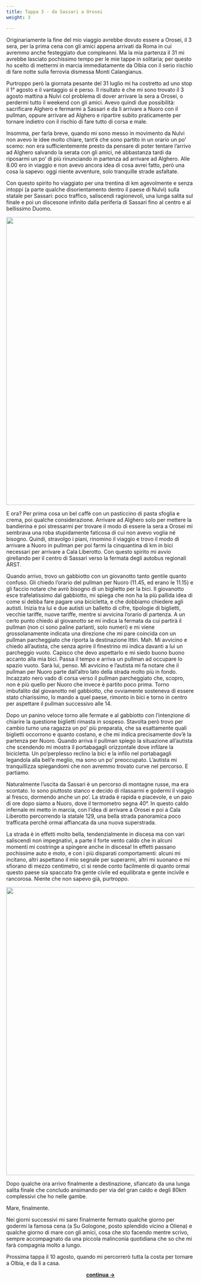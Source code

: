 ```yaml
---
title: Tappa 3 - da Sassari a Orosei
weight: 3

---
```

Originariamente la fine del mio viaggio avrebbe dovuto essere a Orosei, il 3 sera, per la prima cena con gli amici appena arrivati da Roma in cui avremmo anche festeggiato due compleanni. Ma la mia partenza il 31 mi avrebbe lasciato pochissimo tempo per le mie tappe in solitaria; per questo ho scelto di mettermi in marcia immediatamente da Olbia con il serio rischio di fare notte sulla ferrovia dismessa Monti Calangianus.

Purtroppo però la giornata pesante del 31 luglio mi ha costretto ad uno stop il 1° agosto e il vantaggio si è perso. Il risultato è che mi sono trovato il 3 agosto mattina a Nulvi col problema di dover arrivare la sera a Orosei, o perdermi tutto il weekend con gli amici. Avevo quindi due possibilità: sacrificare Alghero e fermarmi a Sassari e da lì arrivare a Nuoro con il pullman, oppure arrivare ad Alghero e ripartire subito praticamente per tornare indietro con il rischio di fare tutto di corsa e male.

Insomma, per farla breve, quando mi sono messo in movimento da Nulvi non avevo le idee molto chiare, tant&#8217;è che sono partito in un orario un po&#8217; scemo: non era sufficientemente presto da pensare di poter tentare l&#8217;arrivo ad Alghero salvando la serata con gli amici, né abbastanza tardi da riposarmi un po&#8217; di più rinunciando in partenza ad arrivare ad Alghero. Alle 8.00 ero in viaggio e non avevo ancora idea di cosa avrei fatto, però una cosa la sapevo: oggi niente avventure, solo tranquille strade asfaltate.

Con questo spirito ho viaggiato per una trentina di km agevolmente e senza intoppi (a parte qualche disorientamento dentro il paese di Nulvi) sulla statale per Sassari: poco traffico, saliscendi ragionevoli, una lunga salita sul finale e poi un discesone infinito dalla periferia di Sassari fino al centro e al bellissimo Duomo.

<img loading="lazy" decoding="async" class="size-large wp-image-294 alignnone" src="https://ciclogravelista.it/wp-content/uploads/2019/08/img_20190803_1017382808580478191041428.jpg" width="1024" height="768" srcset="https://ciclogravelista.com/wp-content/uploads/2019/08/img_20190803_1017382808580478191041428.jpg 3000w, https://ciclogravelista.com/wp-content/uploads/2019/08/img_20190803_1017382808580478191041428-300x225.jpg 300w, https://ciclogravelista.com/wp-content/uploads/2019/08/img_20190803_1017382808580478191041428-768x576.jpg 768w, https://ciclogravelista.com/wp-content/uploads/2019/08/img_20190803_1017382808580478191041428-1024x768.jpg 1024w" sizes="(max-width: 1024px) 100vw, 1024px" /> 

E ora? Per prima cosa un bel caffè con un pasticcino di pasta sfoglia e crema, poi qualche considerazione. Arrivare ad Alghero solo per mettere la bandierina e poi stressarmi per trovare il modo di essere la sera a Orosei mi sembrava una roba stupidamente faticosa di cui non avevo voglia né bisogno. Quindi, stravolgo i piani, rinomino il viaggio e trovo il modo di arrivare a Nuoro in pullman per poi farmi la cinquantina di km in bici necessari per arrivare a Cala Liberotto. Con questo spirito mi avvio girellando per il centro di Sassari verso la fermata degli autobus regionali ARST.

Quando arrivo, trovo un gabbiotto con un giovanotto tanto gentile quanto confuso. Gli chiedo l&#8217;orario del pullman per Nuoro (11.45, ed erano le 11.15) e gli faccio notare che avrò bisogno di un biglietto per la bici. Il giovanotto esce trafelatissimo dal gabbiotto, mi spiega che non ha la più pallida idea di come si debba fare pagare una bicicletta, e che dobbiamo chiedere agli autisti. Inizia tra lui e due autisti un balletto di cifre, tipologie di biglietti, vecchie tariffe, nuove tariffe, mentre si avvicina l&#8217;orario di partenza. A un certo punto chiedo al giovanotto se mi indica la fermata da cui partirà il pullman (non ci sono paline parlanti, solo numeri) e mi viene grossolanamente indicata una direzione che mi pare coincida con un pullman parcheggiato che riporta la destinazione Ittiri. Mah. Mi avvicino e chiedo all&#8217;autista, che senza aprire il finestrino mi indica davanti a lui un parcheggio vuoto. Capisco che devo aspettarlo e mi siedo buono buono accanto alla mia bici. Passa il tempo e arriva un pullman ad occupare lo spazio vuoto. Sarà lui, penso. Mi avvicino e l&#8217;autista mi fa notare che il pullman per Nuoro parte dall&#8217;altro lato della strada molto più in fondo. Incazzato nero vado di corsa verso il pullman parcheggiato che, scopro, non è più quello per Nuoro che invece è partito poco prima. Torno imbufalito dal giovanotto nel gabbiotto, che ovviamente sosteneva di essere stato chiarissimo, lo mando a quel paese, rimonto in bici e torno in centro per aspettare il pullman successivo alle 14.

Dopo un panino veloce torno alle fermate e al gabbiotto con l&#8217;intenzione di chiarire la questione biglietti rimasta in sospeso. Stavolta però trovo per cambio turno una ragazza un po&#8217; più preparata, che sa esattamente quali biglietti occorrono e quanto costano, e che mi indica precisamente dov&#8217;è la partenza per Nuoro. Quando arriva il pullman spiego la situazione all&#8217;autista che scendendo mi mostra il portabagagli orizzontale dove infilare la bicicletta. Un po&#8217;perplesso reclino la bici e la infilo nel portabagagli legandola alla bell&#8217;e meglio, ma sono un po&#8217; preoccupato. L&#8217;autista mi tranquillizza spiegandomi che non avremmo trovato curve nel percorso. E partiamo.

Naturalmente l&#8217;uscita da Sassari è un percorso di montagne russe, ma era scontato. Io sono piuttosto stanco e decido di rilassarmi e godermi il viaggio al fresco, dormendo anche un po&#8217;. La strada è rapida e piacevole, e un paio di ore dopo siamo a Nuoro, dove il termometro segna 40°. In questo caldo infernale mi metto in marcia, con l&#8217;idea di arrivare a Orosei e poi a Cala Liberotto percorrendo la statale 129, una bella strada panoramica poco trafficata perché ormai affiancata da una nuova superstrada.

La strada è in effetti molto bella, tendenzialmente in discesa ma con vari saliscendi non impegnativi, a parte il forte vento caldo che in alcuni momenti mi costringe a spingere anche in discesa! In effetti passano pochissime auto e moto, e con i più disparati comportamenti: alcuni mi incitano, altri aspettano il mio segnale per superarmi, altri mi suonano e mi sfiorano di mezzo centimetro, ci si rende conto facilmente di quanto ormai questo paese sia spaccato fra gente civile ed equilibrata e gente incivile e rancorosa. Niente che non sapevo già, purtroppo.

<img loading="lazy" decoding="async" class="size-large alignnone wp-image-300" src="https://ciclogravelista.it/wp-content/uploads/2019/08/img_20190806_0808412124939979629991713.jpg" width="1024" height="768" srcset="https://ciclogravelista.com/wp-content/uploads/2019/08/img_20190806_0808412124939979629991713.jpg 3000w, https://ciclogravelista.com/wp-content/uploads/2019/08/img_20190806_0808412124939979629991713-300x225.jpg 300w, https://ciclogravelista.com/wp-content/uploads/2019/08/img_20190806_0808412124939979629991713-768x576.jpg 768w, https://ciclogravelista.com/wp-content/uploads/2019/08/img_20190806_0808412124939979629991713-1024x768.jpg 1024w" sizes="(max-width: 1024px) 100vw, 1024px" /> 

Dopo qualche ora arrivo finalmente a destinazione, sfiancato da una lunga salita finale che concludo ansimando per via del gran caldo e degli 80km complessivi che ho nelle gambe.

Mare, finalmente.

Nei giorni successivi mi sarei finalmente fermato qualche giorno per godermi la famosa cena (a Su Gologone, posto splendido vicino a Oliena) e qualche giorno di mare con gli amici, cosa che sto facendo mentre scrivo, sempre accompagnato da una piccola malinconia quotidiana che so che mi farà compagnia molto a lungo.

Prossima tappa il 10 agosto, quando mi percorrerò tutta la costa per tornare a Olbia, e da lì a casa.

<p style="text-align: center;">
  <a href="https://ciclogravelista.com/2019/08/12/sardegna-tour-tappa-4-da-orosei-a-olbia-dove-faccio-100km-e-poi-per-fortuna-la-prendo-a-ridere/"><strong>continua →</strong></a>
</p>